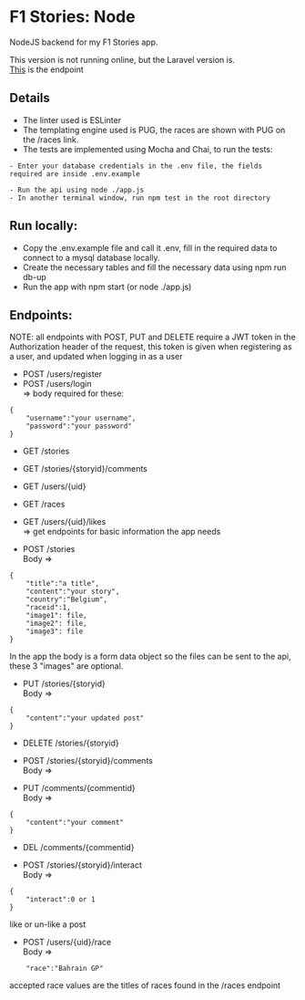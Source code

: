 # F1 Stories: Node

NodeJS backend for my F1 Stories app.

This version is not running online, but the Laravel version is.  
<a href="http://f1stories.herokuapp.com/api/">This</a> is the endpoint

## Details

- The linter used is ESLinter
- The templating engine used is PUG, the races are shown with PUG on the /races link.
- The tests are implemented using Mocha and Chai, to run the tests:
```
- Enter your database credentials in the .env file, the fields required are inside .env.example

- Run the api using node ./app.js
- In another terminal window, run npm test in the root directory
```

## Run locally:

- Copy the .env.example file and call it .env, fill in the required data to connect to a mysql database locally.
- Create the necessary tables and fill the necessary data using npm run db-up
- Run the app with npm start (or node ./app.js)

## Endpoints:

NOTE: all endpoints with POST, PUT and DELETE require a JWT token in the
Authorization header of the request, this token is given when registering as a user, and updated when logging in as a user

- POST /users/register
- POST /users/login  
=> body required for these:
```
{
    "username":"your username",
    "password":"your password"
}
```

- GET /stories
- GET /stories/{storyid}/comments
- GET /users/{uid}
- GET /races
- GET /users/{uid}/likes  
=> get endpoints for basic information the app needs

- POST /stories  
Body => 
```
{
    "title":"a title",
    "content":"your story",
    "country":"Belgium",
    "raceid":1,
    "image1": file,
    "image2": file, 
    "image3": file
}
```
In the app the body is a form data object so the files can be sent to the api, these 3 "images" are optional.

- PUT /stories/{storyid}  
Body => 
```
{
    "content":"your updated post"
}
```
- DELETE /stories/{storyid}  


- POST /stories/{storyid}/comments  
Body =>
- PUT /comments/{commentid}  
Body =>
```
{
    "content":"your comment"
}
```


- DEL /comments/{commentid}


- POST /stories/{storyid}/interact  
Body => 
```
{
    "interact":0 or 1
}
```
like or un-like a post

- POST /users/{uid}/race  
Body =>
```
    "race":"Bahrain GP"
```
accepted race values are the titles of races found in the /races endpoint
